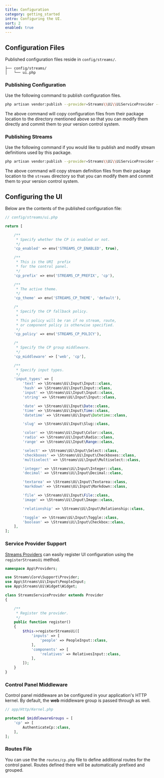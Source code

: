 ```yaml
---
title: Configuration
category: getting_started
intro: Configuring the UI.
sort: 2
enabled: true
---
```


## Configuration Files

Published configuration files reside in `config/streams/`.

``` files
├── config/streams/
│   └── ui.php
```

### Publishing Configuration

Use the following command to publish configuration files.

```bash
php artisan vendor:publish --provider=Streams\\Ui\\UiServiceProvider --tag=config
```

The above command will copy configuration files from their package location to the directory mentioned above so that you can modify them directly and commit them to your version control system.

### Publishing Streams

Use the following command if you would like to publish and modify stream definitions used by this package.

```bash
php artisan vendor:publish --provider=Streams\\Ui\\UiServiceProvider --tag=streams
```

The above command will copy stream definition files from their package location to the `streams` directory so that you can modify them and commit them to your version control system.

## Configuring the UI

Below are the contents of the published configuration file:

```php
// config/streams/ui.php

return [

    /**
     * Specify whether the CP is enabled or not.
     */
    'cp_enabled' => env('STREAMS_CP_ENABLED', true),

    /**
     * This is the URI  prefix
     * for the control panel.
     */
    'cp_prefix' => env('STREAMS_CP_PREFIX', 'cp'),

    /**
     * The active theme.
     */
    'cp_theme' => env('STREAMS_CP_THEME', 'default'),

    /*
     * Specify the CP fallback policy.
     * 
     * This policy will be ran if no stream, route,
     * or component policy is otherwise specified.
     */
    'cp_policy' => env('STREAMS_CP_POLICY'),

    /*
     * Specify the CP group middleware.
     */
    'cp_middleware' => ['web', 'cp'],

    /**
     * Specify input types.
     */
    'input_types' => [
        'text' => \Streams\Ui\Input\Input::class,
        'hash' => \Streams\Ui\Input\Input::class,
        'input' => \Streams\Ui\Input\Input::class,
        'string' => \Streams\Ui\Input\Input::class,

        'date' => \Streams\Ui\Input\Date::class,
        'time' => \Streams\Ui\Input\Time::class,
        'datetime' => \Streams\Ui\Input\Datetime::class,

        'slug' => \Streams\Ui\Input\Slug::class,

        'color' => \Streams\Ui\Input\Color::class,
        'radio' => \Streams\Ui\Input\Radio::class,
        'range' => \Streams\Ui\Input\Range::class,

        'select' => \Streams\Ui\Input\Select::class,
        'checkboxes' => \Streams\Ui\Input\Checkboxes::class,
        'multiselect' => \Streams\Ui\Input\Multiselect::class,

        'integer' => \Streams\Ui\Input\Integer::class,
        'decimal' => \Streams\Ui\Input\Decimal::class,

        'textarea' => \Streams\Ui\Input\Textarea::class,
        'markdown' => \Streams\Ui\Input\Markdown::class,

        'file' => \Streams\Ui\Input\File::class,
        'image' => \Streams\Ui\Input\Image::class,

        'relationship' => \Streams\Ui\Input\Relationship::class,

        'toggle' => \Streams\Ui\Input\Toggle::class,
        'boolean' => \Streams\Ui\Input\Checkbox::class,
    ],
];
```

### Service Provider Support

[Streams Providers](/docs/core/providers) can easily register UI configuration using the `registerStreamsUi` method.

```php
namespace App\Providers;

use Streams\Core\Support\Provider;
use App\Streams\Ui\Input\PeopleInput;
use App\Streams\Ui\Widget\Widget;

class StreamsServiceProvider extends Provider
{

    /**
     * Register the provider.
     */
    public function register()
    {
        $this->registerStreamsUi([
            'inputs' => [
                'people' => PeopleInput::class,
            ],
            'components' => [
                'relatives' => RelativesInput::class,
            ],
        ]);
    }
}
```

### Control Panel Middleware

Control panel middleware an be configured in your application's HTTP kernel. By default, the **web** middleware group is passed through as well.

```php
// app/Http/Kernel.php

protected $middlewareGroups = [
    'cp' => [
        AuthenticateCp::class,
    ],
];
```

### Routes File

You can use the the `routes/cp.php` file to define additional routes for the control panel. Routes defined there will be automatically prefixed and grouped.
